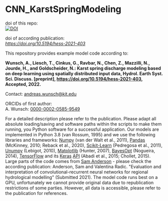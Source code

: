 # CNN_KarstSpringModeling


doi of this repo:  
[![DOI](https://zenodo.org/badge/DOI/10.5281/zenodo.5184692.svg)](https://doi.org/10.5281/zenodo.5184692)

doi of according publication:  
*https://doi.org/10.5194/hess-2021-403*

This repository provides example model code according to: 

**Wunsch, A., Liesch, T., Cinkus, G., Ravbar, N., Chen, Z., Mazzilli, N., Jourde, H., and Goldscheider, N.: Karst spring discharge modeling based on deep learning using spatially distributed input data, Hydrol. Earth Syst. Sci. Discuss. [preprint], https://doi.org/10.5194/hess-2021-403, Accepted, 2022.**

Contact: [andreas.wunsch@kit.edu](andreas.wunsch@kit.edu)

ORCIDs of first author:   
A. Wunsch:  [0000-0002-0585-9549](https://orcid.org/0000-0002-0585-9549)   
 

For a detailed description please refer to the publication.
Please adapt all absolute loading/saving and software paths within the scripts to make them running, you Python software for a successful application. Our models are implemented in Python 3.8 (van Rossum, 1995) and we use the following libraries and frameworks: [Numpy](https://numpy.org/) (van der Walt et al., 2011), [Pandas](https://pandas.pydata.org/) (McKinney, 2010; Reback et al., 2020), [Scikit-Learn](https://scikit-learn.org/stable/) (Pedregosa et al., 2011), [Unumpy](https://pythonhosted.org/uncertainties/numpy_guide.html) (Lebigot, 2010), [Matplotlib](https://matplotlib.org/) (Hunter, 2007), [BayesOpt](https://github.com/fmfn/BayesianOptimization) (Nogueira, 2014), [TensorFlow](https://www.tensorflow.org/) and its [Keras](https://keras.io/) [API](https://www.tensorflow.org/versions/r2.3/api_docs/python/tf/keras) (Abadi et al., 2015; Chollet, 2015). Large parts of the code comes from [Sam Anderson](https://github.com/andersonsam/cnn_lstm_era) - please check the according publication: Anderson, Sam and Valentina Radic. "Evaluation and interpretation of convolutional-recurrent neural networks for regional hydrological modelling" (Submitted 2021). The model code runs best on a GPU, unfortunately we cannot provide original data due to republication restrictions of some parties. However, all data is accessible, please refer to the publication for references.

